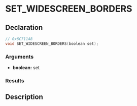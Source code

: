 # SET_WIDESCREEN_BORDERS

## Declaration
```cpp
// 0x6C71148
void SET_WIDESCREEN_BORDERS(boolean set);
```

### Arguments
- **boolean:** set

### Results

## Description
